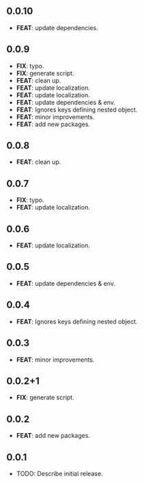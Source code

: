 ## 0.0.10

 - **FEAT**: update dependencies.

## 0.0.9

 - **FIX**: typo.
 - **FIX**: generate script.
 - **FEAT**: clean up.
 - **FEAT**: update localization.
 - **FEAT**: update localization.
 - **FEAT**: update dependencies & env.
 - **FEAT**: Ignores keys defining nested object.
 - **FEAT**: minor improvements.
 - **FEAT**: add new packages.

## 0.0.8

 - **FEAT**: clean up.

## 0.0.7

 - **FIX**: typo.
 - **FEAT**: update localization.

## 0.0.6

 - **FEAT**: update localization.

## 0.0.5

 - **FEAT**: update dependencies & env.

## 0.0.4

 - **FEAT**: Ignores keys defining nested object.

## 0.0.3

 - **FEAT**: minor improvements.

## 0.0.2+1

 - **FIX**: generate script.

## 0.0.2

 - **FEAT**: add new packages.

## 0.0.1

* TODO: Describe initial release.
